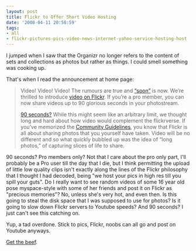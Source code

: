```yaml
---
layout: post
title: Flickr to Offer Short Video Hosting
date: '2008-04-11 20:58:59'
tags:
- all
- flickr-pictures-pics-video-news-internet-yahoo-service-hosting-host
---
```


I jumped when I saw that the Organizr no longer refers to the content of sets and collections as photos but rather as things. I could smell something was cooking up.

That's when I read the announcement at home page:
<blockquote>Video! Video! Video! The rumours are true and <a href="http://www.flickr.com/help/forum/en-us/59507/">“soon”</a> is now. We’re thrilled to introduce <a href="http://www.flickr.com/help/video/">video on Flickr</a>. If you’re a pro member, you can now share videos up to 90 glorious seconds in your photostream.

<a href="http://www.flickr.com/help/video/#2214">90 seconds?</a> While this might seem like an arbitrary limit, we thought long and hard about how video would complement the flickrverse. If you’ve memorized the <a href="http://www.flickr.com/guidelines.gne">Community Guidelines</a>, you know that Flickr is all about sharing photos that you yourself have taken. Video will be no different and so what quickly bubbled up was the idea of “long photos,” of capturing slices of life to share.</blockquote>
90 seconds? Pro members only? Not that I care about the pro only part, I'll probably be a Pro user till the day that I die, but I think permitting the upload of little low quality clips isn't exactly along the lines of the Flickr philosophy that I thought I had decoded, being "we host your pics in high res till you spill your guts". Do I really want to see random videos of some 16 year old pose myspace-style with some of her friends and post it on Flickr as "precious memories"? No, unless she's very hot, and even then. Is this going to steal the disk space that I was supposed to use for photos? Is it going to slow down Flickr servers to Youtube speeds? And 90 seconds? I just can't see this catching on.

Yup, a tad overdone. Stick to pics, Flickr, noobs can all go and post on Youtube anyways.

<a href="http://www.flickr.com/help/video/">Get the beef</a>.